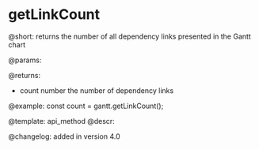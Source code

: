 getLinkCount
=============

@short:
	returns the number of all dependency links presented in the Gantt chart

@params:

@returns:

- count			number			the number of dependency links

@example:
const count = gantt.getLinkCount();

@template:	api_method
@descr:

@changelog:
added in version 4.0